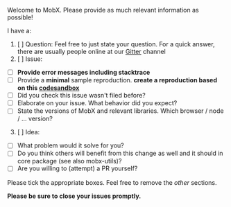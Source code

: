 Welcome to MobX. Please provide as much relevant information as possible!

I have a:

1. [ ] Question: Feel free to just state your question. For a quick answer, there are usually people online at our [Gitter](https://gitter.im/mobxjs/mobx) channel
2. [ ] Issue:
  * [ ] **Provide error messages including stacktrace**
  * [ ] Provide a **minimal** sample reproduction. **create a reproduction based on this [codesandbox](https://codesandbox.io/s/2vmzpM0wK)** 
  * [ ] Did you check this issue wasn't filed before?
  * [ ] Elaborate on your issue. What behavior did you expect?
  * [ ] State the versions of MobX and relevant libraries. Which browser / node / ... version?
3. [ ] Idea:
  * [ ] What problem would it solve for you?
  * [ ] Do you think others will benefit from this change as well and it should in core package (see also mobx-utils)?
  * [ ] Are you willing to (attempt) a PR yourself?
 
Please tick the appropriate boxes. Feel free to remove the _other_ sections.

**Please be sure to close your issues promptly.**
